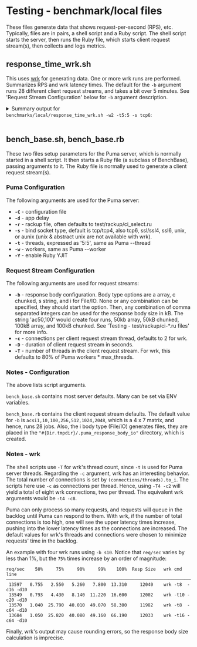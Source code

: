 # Testing - benchmark/local files

These files generate data that shows request-per-second (RPS), etc. Typically, files are in
pairs, a shell script and a Ruby script. The shell script starts the server, then runs the
Ruby file, which starts client request stream(s), then collects and logs metrics.

## response_time_wrk.sh

This uses [wrk] for generating data. One or more wrk runs are performed. Summarizes RPS and
wrk latency times. The default for the `-b` argument runs 28 different client request streams,
and takes a bit over 5 minutes. See 'Request Stream Configuration' below for `-b` argument
description.

<details>
  <summary>Summary output for<br/><code>benchmarks/local/response_time_wrk.sh -w2 -t5:5 -s tcp6</code>:</summary>

```
Type   req/sec    50%     75%     90%     99%    100%  Resp Size
─────────────────────────────────────────────────────────────────    1kB
array   13710    0.74    2.52    5.23    7.76   37.45      1024
chunk   13502    0.76    2.55    5.28    7.84   11.23      1042
string  13794    0.74    2.51    5.20    7.75   14.07      1024
io       9615    1.16    3.45    7.13   10.57   15.75      1024
─────────────────────────────────────────────────────────────────   10kB
array   13458    0.76    2.57    5.31    7.93   13.94     10239
chunk   13066    0.78    2.64    5.46    8.18   38.48     10320
string  13500    0.76    2.55    5.29    7.88   11.42     10240
io       9293    1.18    3.59    7.39   10.94   16.99     10240
─────────────────────────────────────────────────────────────────  100kB
array   11315    0.96    3.06    6.33    9.49   17.69    102424
chunk    9916    1.10    3.48    7.20   10.73   15.14    103075
string  10948    1.00    3.17    6.57    9.83   17.88    102378
io       8901    1.21    3.72    7.48   11.27   59.98    102407
─────────────────────────────────────────────────────────────────  256kB
array    9217    1.15    3.82    7.88   11.74   17.12    262212
chunk    7339    1.45    4.76    9.81   14.63   22.70    264007
string   8574    1.19    3.81    7.73   11.21   15.80    262147
io       8911    1.19    3.80    7.55   15.25   60.01    262183
─────────────────────────────────────────────────────────────────  512kB
array    6951    1.49    5.03   10.28   15.90   25.08    524378
chunk    5234    2.03    6.56   13.57   20.46   32.15    527862
string   6438    1.55    5.04   10.12   16.28   72.87    524275
io       8533    1.15    4.62    8.79   48.15   70.51    524327
───────────────────────────────────────────────────────────────── 1024kB
array    4122    1.80   15.59   41.87   67.79  121.00   1048565
chunk    3158    2.82   15.22   31.00   71.39   99.90   1055654
string   4710    2.24    6.66   13.65   20.38   70.44   1048575
io       8355    1.23    3.95    7.94   14.08   68.54   1048498
───────────────────────────────────────────────────────────────── 2048kB
array    2454    4.12   14.02   27.70   43.48   88.89   2097415
chunk    1743    6.26   17.65   36.98   55.78   92.10   2111358
string   2479    4.38   12.52   25.65   38.44   95.62   2097502
io       8264    1.25    3.83    7.76   11.73   65.69   2097090

Body    ────────── req/sec ──────────   ─────── req 50% times ───────
 KB     array   chunk  string      io   array   chunk  string      io
1       13710   13502   13794    9615   0.745   0.757   0.741   1.160
10      13458   13066   13500    9293   0.760   0.784   0.759   1.180
100     11315    9916   10948    8901   0.960   1.100   1.000   1.210
256      9217    7339    8574    8911   1.150   1.450   1.190   1.190
512      6951    5234    6438    8533   1.490   2.030   1.550   1.150
1024     4122    3158    4710    8355   1.800   2.820   2.240   1.230
2048     2454    1743    2479    8264   4.120   6.260   4.380   1.250
─────────────────────────────────────────────────────────────────────
wrk -t8 -c16 -d10s
benchmarks/local/response_time_wrk.sh -w2 -t5:5 -s tcp6 -Y
Server cluster mode -w2 -t5:5, bind: tcp6
Puma repo branch 00-response-refactor
ruby 3.2.0dev (2022-06-14T01:21:55Z master 048f14221c) +YJIT [x86_64-linux]

[2136] - Gracefully shutting down workers...
[2136] === puma shutdown: 2022-06-13 21:16:13 -0500 ===
[2136] - Goodbye!

 5:15 Total Time
```

</details><br/>

## bench_base.sh, bench_base.rb

These two files setup parameters for the Puma server, which is normally started in a shell
script. It then starts a Ruby file (a subclass of BenchBase), passing arguments to it. The
Ruby file is normally used to generate a client request stream(s).

### Puma Configuration

The following arguments are used for the Puma server:

- **`-C`** - configuration file
- **`-d`** - app delay
- **`-r`** - rackup file, often defaults to test/rackup/ci_select.ru
- **`-s`** - bind socket type, default is tcp/tcp4, also tcp6, ssl/ssl4, ssl6, unix, or aunix
  (unix & abstract unix are not available with wrk).
- **`-t`** - threads, expressed as '5:5', same as Puma --thread
- **`-w`** - workers, same as Puma --worker
- **`-Y`** - enable Ruby YJIT

### Request Stream Configuration

The following arguments are used for request streams:

- **`-b`** - response body configuration. Body type options are a array, c chunked, s string,
  and i for File/IO. None or any combination can be specified, they should start the option.
  Then, any combination of comma separated integers can be used for the response body size
  in kB. The string 'ac50,100' would create four runs, 50kb array, 50kB chunked, 100kB array,
  and 100kB chunked. See 'Testing - test/rackup/ci-\*.ru files' for more info.
- **`-c`** - connections per client request stream thread, defaults to 2 for wrk.
- **`-D`** - duration of client request stream in seconds.
- **`-T`** - number of threads in the client request stream. For wrk, this defaults to
  80% of Puma workers \* max_threads.

### Notes - Configuration

The above lists script arguments.

`bench_base.sh` contains most server defaults. Many can be set via ENV variables.

`bench_base.rb` contains the client request stream defaults. The default value for
`-b` is `acsi1,10,100,256,512,1024,2048`, which is a 4 x 7 matrix, and hence, runs
28 jobs. Also, the i body type (File/IO) generates files, they are placed in the
`"#{Dir.tmpdir}/.puma_response_body_io"` directory, which is created.

### Notes - wrk

The shell scripts use `-T` for wrk's thread count, since `-t` is used for Puma
server threads. Regarding the `-c` argument, wrk has an interesting behavior.
The total number of connections is set by `(connections/threads).to_i`. The scripts
here use `-c` as connections per thread. Hence, using `-T4 -c2` will yield a total
of eight wrk connections, two per thread. The equivalent wrk arguments would be `-t4 -c8`.

Puma can only process so many requests, and requests will queue in the backlog
until Puma can respond to them. With wrk, if the number of total connections is
too high, one will see the upper latency times increase, pushing into the lower
latency times as the connections are increased. The default values for wrk's
threads and connections were chosen to minimize requests' time in the backlog.

An example with four wrk runs using `-b s10`. Notice that `req/sec` varies by
less than 1%, but the `75%` times increase by an order of magnitude:

```
req/sec    50%     75%     90%     99%    100%  Resp Size   wrk cmd line
─────────────────────────────────────────────────────────────────────────────
 13597   0.755   2.550   5.260   7.800  13.310     12040    wrk -t8  -c16 -d10
 13549   0.793   4.430   8.140  11.220  16.600     12002    wrk -t10 -c20 -d10
 13570   1.040  25.790  40.010  49.070  58.300     11982    wrk -t8  -c64 -d10
 13684   1.050  25.820  40.080  49.160  66.190     12033    wrk -t16 -c64 -d10
```

Finally, wrk's output may cause rounding errors, so the response body size calculation is
imprecise.

[wrk]: https://github.com/ioquatix/wrk
